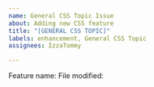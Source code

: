```yaml
---
name: General CSS Topic Issue
about: Adding new CSS feature
title: "[GENERAL CSS TOPIC]"
labels: enhancement, General CSS Topic
assignees: IzzaTommy

---
```


Feature name: 
File modified:
